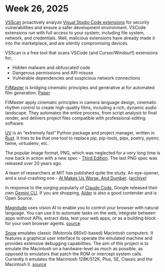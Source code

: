 # Week 26, 2025

[VSScan](https://vscan.dev) proactively analyze [Visual Studio Code extensions](https://marketplace.visualstudio.com/vscode) for security vulnerabilities and ensure a safer development environment. VSCode extensions run with full access to your system, including file system, network, and credentials. Well, malicious extensions have already made it into the marketplace, and are silently compromising devices.

VSScan is a free tool that scans VSCode (and Cursor/Windsurf) extensions for;

- Hidden malware and obfuscated code
- Dangerous permissions and API misuse
- Vulnerable dependencies and suspicious network connections

[FilMaster](https://filmaster-ai.github.io/) is bridging cinematic principles and generative ai for automated film generation. [Paper](https://arxiv.org/abs/2506.18899)

FilMaster apply cinematic principles in camera language design, cinematic rhythm control to create high-quality films, including a rich, dynamic audio landscape. They automates the entire process, from script analysis to final render, and delivers project files compatible with professional editing software.

[UV](https://docs.astral.sh/uv/) is an “extremely fast” Python package and project manager, written in [Rust](https://www.rust-lang.org). It tries to be that one tool to replace pip, pip-tools, pipx, poetry, pyenv, twine, virtualenv, etc.

The popular image format, PNG, which was neglected for a very long time is now back in action with a new spec - [Third Edition](https://www.w3.org/TR/png-3/). The last PNG spec was released over 20 years ago.

A team of researchers at MIT has published quite the study. An eye-opener, and a soul-crashing one - [AI Makes Us Worse. And Dumber](https://medium.com/@ignacio.de.gregorio.noblejas/ai-makes-us-worse-and-dumber-9b58e9d0e153). ([archive](https://archive.is/ClSRM))

In response to the surging popularly of [Claude Code](https://github.com/anthropics/claude-code), Google released their own [Gemini CLI](https://github.com/google-gemini/gemini-cli). If you are shopping, [Aider](https://aider.chat) is also a good contender and is Open Source.

[Magnitude](https://magnitude.run) uses vision AI to enable you to control your browser with natural language. You can use it to automate tasks on the web, integrate between apps without APIs, extract data, test your web apps, or as a building block for your own browser agents. [source](https://github.com/magnitudedev/magnitude)

[Snow](https://snowemu.com) emulates classic (Motorola 680x0-based) Macintosh computers. It features a graphical user interface to operate the emulated machine and provides extensive debugging capabilities. The aim of this project is to emulate the Macintosh on a hardware-level as much as possible, as opposed to emulators that patch the ROM or intercept system calls. Currently it emulates the Macintosh 128K/512K, Plus, SE, Classic and the Macintosh II. [source](https://github.com/twvd/snow)